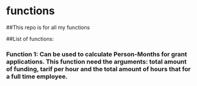 # functions
##This repo is for all my functions 

##List of functions:
### Function 1: Can be used to calculate Person-Months for grant applications. This function need the arguments: total amount of funding, tarif per hour and the total amount of hours that for a full time employee.
